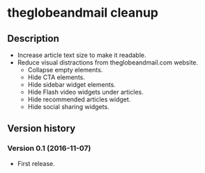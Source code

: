 # theglobeandmail cleanup

## Description

- Increase article text size to make it readable.
- Reduce visual distractions from theglobeandmail.com website.
  - Collapse empty elements.
  - Hide CTA elements.
  - Hide sidebar widget elements.
  - Hide Flash video widgets under articles.
  - Hide recommended articles widget.
  - Hide social sharing widgets.


## Version history

### Version 0.1 (2016-11-07)
- First release.
